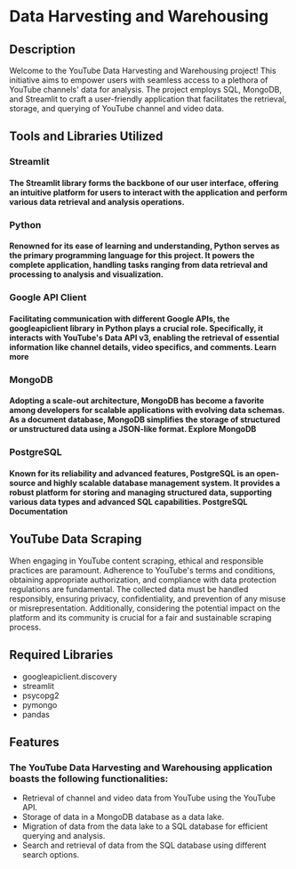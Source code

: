 # Data Harvesting and Warehousing

## Description
Welcome to the YouTube Data Harvesting and Warehousing project! This initiative aims to empower users with seamless access to a plethora of YouTube channels' data for analysis. The project employs SQL, MongoDB, and Streamlit to craft a user-friendly application that facilitates the retrieval, storage, and querying of YouTube channel and video data.

## Tools and Libraries Utilized


### __Streamlit__
#### The Streamlit library forms the backbone of our user interface, offering an intuitive platform for users to interact with the application and perform various data retrieval and analysis operations.

### Python 
#### Renowned for its ease of learning and understanding, Python serves as the primary programming language for this project. It powers the complete application, handling tasks ranging from data retrieval and processing to analysis and visualization.

### Google API Client 
#### Facilitating communication with different Google APIs, the googleapiclient library in Python plays a crucial role. Specifically, it interacts with YouTube's Data API v3, enabling the retrieval of essential information like channel details, video specifics, and comments. Learn more

### MongoDB 
#### Adopting a scale-out architecture, MongoDB has become a favorite among developers for scalable applications with evolving data schemas. As a document database, MongoDB simplifies the storage of structured or unstructured data using a JSON-like format. Explore MongoDB

### PostgreSQL 
#### Known for its reliability and advanced features, PostgreSQL is an open-source and highly scalable database management system. It provides a robust platform for storing and managing structured data, supporting various data types and advanced SQL capabilities. PostgreSQL Documentation

## YouTube Data Scraping
When engaging in YouTube content scraping, ethical and responsible practices are paramount. Adherence to YouTube's terms and conditions, obtaining appropriate authorization, and compliance with data protection regulations are fundamental. The collected data must be handled responsibly, ensuring privacy, confidentiality, and prevention of any misuse or misrepresentation. Additionally, considering the potential impact on the platform and its community is crucial for a fair and sustainable scraping process.

## Required Libraries
* googleapiclient.discovery
* streamlit
* psycopg2
* pymongo
* pandas

## Features
### The YouTube Data Harvesting and Warehousing application boasts the following functionalities:

* Retrieval of channel and video data from YouTube using the YouTube API.
* Storage of data in a MongoDB database as a data lake.
* Migration of data from the data lake to a SQL database for efficient querying and analysis.
* Search and retrieval of data from the SQL database using different search options.
